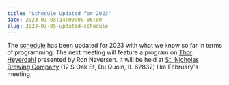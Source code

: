 ```yaml
---
title: "Schedule Updated for 2023"
date: 2023-03-05T14:00:00-06:00
slug: 2023-03-05-updated-schedule
---
```


The [schedule](/schedule/) has been updated for 2023 with what we know so far in terms of programming.
The next meeting will feature a program on [Thor Heyerdahl](https://en.wikipedia.org/wiki/Thor_Heyerdahl) presented by Ron Naversen.
It will be held at [St. Nicholas Brewing Company](https://goo.gl/maps/DahCdc83Ufa6hFYc9) (12 S Oak St, Du Quoin, IL 62832) like February's meeting.
